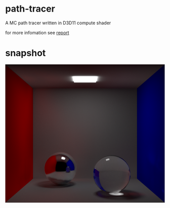 # path-tracer
A MC path tracer written in D3D11 compute shader

for more infomation see [report](report.md)

# snapshot 

![](1162X1008frame_24440.png)
